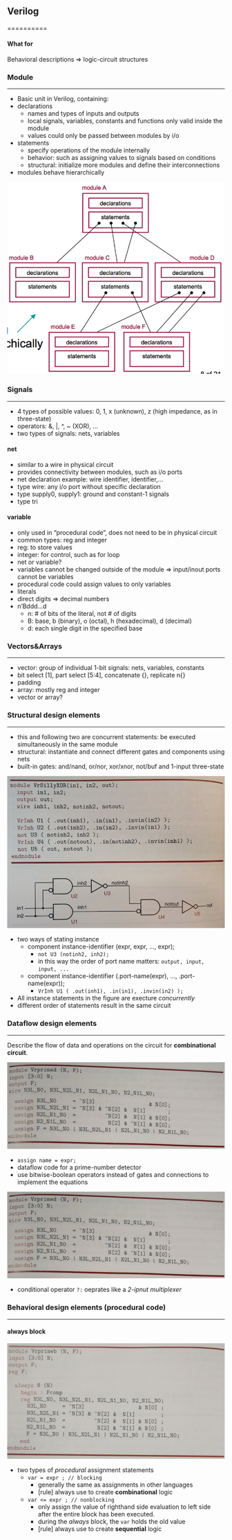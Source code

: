 ## Verilog
==========

#### What for

Behavioral descriptions => logic-circuit structures

### Module
***
- Basic unit in Verilog, containing:
- declarations
    - names and types of inputs and outputs
    - local signals, variables, constants and functions only valid inside the module
    - values could only be passed between modules by i/o
- statements
    - specify operations of the module internally
    - behavior: such as assigning values to signals based on conditions
    - structural: initialize more modules and define their interconnections
- modules behave hierarchically

![Verilog module](verilog_module.png)

### Signals
***
- 4 types of possible values: 0, 1, x (unknown), z (high impedance, as in three-state)
- operators: &, |, ^, ~ (XOR), ...
- two types of signals: nets, variables

#### net
- similar to a wire in physical circuit
- provides connectivity between modules, such as i/o ports
- net declaration example: wire identifier, identifier,...
- type wire: any i/o port without specific declaration
- type supply0, supply1: ground and constant-1 signals
- type tri

#### variable
- only used in “procedural code”, does not need to be in physical circuit
- common types: reg and integer
- reg: to store values
- integer: for control, such as for loop
- net or variable?
- variables cannot be changed outside of the module => input/inout ports cannot be variables
- procedural code could assign values to only variables
- literals
- direct digits => decimal numbers
- n’Bddd…d
    - n: # of bits of the literal, not # of digits
    - B: base, b (binary), o (octal), h (hexadecimal), d (decimal)
    - d: each single digit in the specified base


### Vectors&Arrays
***
- vector: group of individual 1-bit signals: nets, variables, constants
- bit select [1], part select [5:4], concatenate {}, replicate n{}
- padding
- array: mostly reg and integer
- vector or array?


### Structural design elements
***
- this and following two are concurrent statements: be executed simultaneously in the same module
- structural: instantiate and connect different gates and components using nets
- built-in gates: and/nand, or/nor, xor/xnor, not/buf and 1-input three-state 

![Verilog structural statement](verilog_structural.png)

- two ways of stating instance
    - component instance-identifier (expr, expr, ..., expr);
        - `not U3 (notinh2, inh2);`
        - in this way the order of port name matters: `output, input, input, ...`
    - component instance-identifier (.port-name(expr), ..., .port-name(expr)); 
        - `VrInh U1 ( .out(inh1), .in(in1), .invin(in2) );`
- All instance statements in the figure are execture _concurrently_
- different order of statements result in the same circuit

### Dataflow design elements
***

Describe the flow of data and operations on the circuit for **combinational circuit**.

![Verilog dataflow statement 1](verilog_dataflow1.png)

- `assign name = expr;`
- dataflow code for a prime-number detector
- use bitwise-boolean operators instead of gates and connections to implement the equations

![Verilog dataflow statement 1](verilog_dataflow1.png)

- conditional operator `?:` oeprates like a _2-ipnut_ _multiplexer_

### Behavioral design elements (procedural code)
***

#### always block

![Always block](always_block.png)

- two types of _procedural_ assignment statements
    - `var = expr ; // blocking`
        - generally the same as assignments in other languages
        - [rule] always use to create **combinational** logic
    - `var <= expr ; // nonblocking`
        - only assign the value of righthand side evaluation to left side after the entire block has been executed.
        - during the _always_ block, the `var` holds the old value
        - [rule] always use to create **sequential** logic
        
